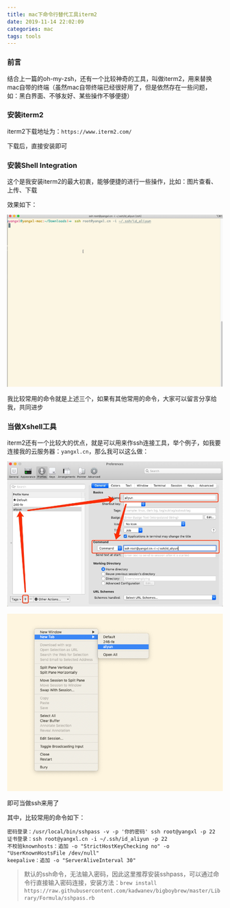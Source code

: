 ```yaml
---
title: mac下命令行替代工具iterm2
date: 2019-11-14 22:02:09
categories: mac
tags: tools
---
```


### 前言

结合上一篇的oh-my-zsh，还有一个比较神奇的工具，叫做iterm2，用来替换mac自带的终端（虽然mac自带终端已经很好用了，但是依然存在一些问题，如：黑白界面、不够友好、某些操作不够便捷）

### 安装iterm2

iterm2下载地址为：`https://www.iterm2.com/`

下载后，直接安装即可

### 安装Shell Integration

这个是我安装iterm2的最大初衷，能够便捷的进行一些操作，比如：图片查看、上传、下载

效果如下：

![](/images/other/iterm2-shell-intergration.gif)

我比较常用的命令就是上述三个，如果有其他常用的命令，大家可以留言分享给我，共同进步

### 当做Xshell工具

iterm2还有一个比较大的优点，就是可以用来作ssh连接工具，举个例子，如我要连接我的云服务器：`yangxl.cn`，那么我可以这么做：

![](/images/other/iterm2-1.png)

![](/images/other/iterm2-2.png)

即可当做ssh来用了

其中，比较常用的命令如下：

```
密码登录：/usr/local/bin/sshpass -v -p '你的密码' ssh root@yangxl -p 22
证书登录：ssh root@yangxl.cn -i ~/.ssh/id_aliyun -p 22
不校验knownhosts：追加 -o "StrictHostKeyChecking no" -o "UserKnownHostsFile /dev/null"
keepalive：追加 -o "ServerAliveInterval 30"
```

> 默认的ssh命令，无法输入密码，因此这里推荐安装sshpass，可以通过命令行直接输入密码连接，安装方法：`brew install https://raw.githubusercontent.com/kadwanev/bigboybrew/master/Library/Formula/sshpass.rb`
